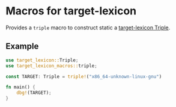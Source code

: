 # Macros for target-lexicon

Provides a `triple` macro to construct static a [target-lexicon Triple](https://docs.rs/target-lexicon/latest/target_lexicon/struct.Triple.html).

## Example

```rust
use target_lexicon::Triple;
use target_lexicon_macros::triple;

const TARGET: Triple = triple!("x86_64-unknown-linux-gnu")

fn main() {
    dbg!(TARGET);
}
```